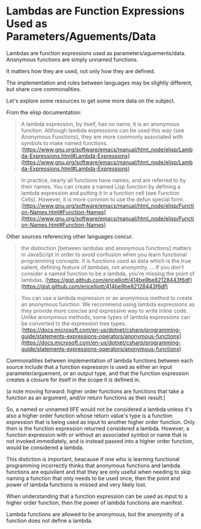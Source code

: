 # Lambdas are Function Expressions Used as Parameters/Aguements/Data

Lambdas are function expressions used as parameters/aguements/data. Anonymous functions are simply unnamed functions.

It matters how they are used, not only how they are defined. 

The implementation and rules between languages may be slightly different, but share core commonalities.

Let's explore some resources to get some more data on the subject. 

From the elisp documentation:

> A lambda expression, by itself, has no name; it is an anonymous function. Although lambda expressions can be used this way (see Anonymous Functions), they are more commonly associated with symbols to make named functions.
[https://www.gnu.org/software/emacs/manual/html_node/elisp/Lambda-Expressions.html#Lambda-Expressions](https://www.gnu.org/software/emacs/manual/html_node/elisp/Lambda-Expressions.html#Lambda-Expressions)

> In practice, nearly all functions have names, and are referred to by their names. You can create a named Lisp function by defining a lambda expression and putting it in a function cell (see Function Cells). However, it is more common to use the defun special form.
[https://www.gnu.org/software/emacs/manual/html_node/elisp/Function-Names.html#Function-Names](https://www.gnu.org/software/emacs/manual/html_node/elisp/Function-Names.html#Function-Names)

Other sources referencing other languages concur.

> the distinction [between lambdas and anonymous functions] matters in JavaScript in order to avoid confusion when you learn functional programming concepts.
It is functions used as data which is the true salient, defining feature of lambdas, not anonymity.
...
If you don't consider a named function to be a lambda, you're missing the point of lambdas.
[https://gist.github.com/ericelliott/414be9be82128443f6df](https://gist.github.com/ericelliott/414be9be82128443f6df)

> You can use a lambda expression or an anonymous method to create an anonymous function. We recommend using lambda expressions as they provide more concise and expressive way to write inline code. Unlike anonymous methods, some types of lambda expressions can be converted to the expression tree types.
[https://docs.microsoft.com/en-us/dotnet/csharp/programming-guide/statements-expressions-operators/anonymous-functions](https://docs.microsoft.com/en-us/dotnet/csharp/programming-guide/statements-expressions-operators/anonymous-functions)

Commonalities between implementation of lambda functions between each source include that a function expression is used as either an input parameter/arguement, or an output type, and that the function expression creates a closure for itself in the scope it is defined in.

(a note moving forward: higher order functions are functions that take a function as an argument, and/or return functions as their result.)

So, a named or unnamed IIFE would not be considered a lambda unless it's also a higher order function whose return value's type is a function expression that is being used as input to another higher order function. Only then is the function expression returned considered a lambda. However, a function expression with or without an associated symbol or name that is not invoked immediately, and is instead passed into a higher order function, would be considered a lambda.

This distiction is important, beacause if one who is learning functional programming incorrectly thinks that anonymous functions and lambda functions are equivilent and that they are only useful when needing to skip naming a function that only needs to be used once, then the point and power of lambda functions is missed and very likely lost. 

When understanding that a function expression can be used as input to a higher order function, then the power of lambda functions are manifest. 

Lambda functions are allowed to be anonymous, but the anonymity of a function does not define a lambda.